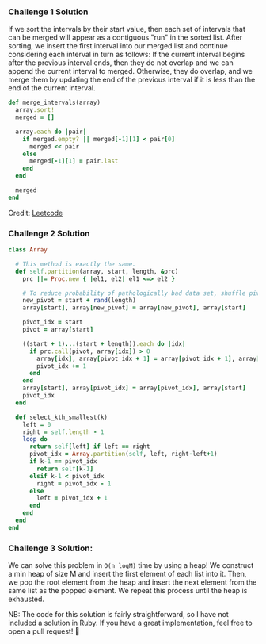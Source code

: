 ### Challenge 1 Solution

If we sort the intervals by their start value, then each set of intervals that can be merged will appear as a contiguous "run" in the sorted list. After sorting, we insert the first interval into our merged list and continue considering each interval in turn as follows: If the current interval begins after the previous interval ends, then they do not overlap and we can append the current interval to merged. Otherwise, they do overlap, and we merge them by updating the end of the previous interval if it is less than the end of the current interval.

```ruby
def merge_intervals(array)
  array.sort!
  merged = []

  array.each do |pair|
    if merged.empty? || merged[-1][1] < pair[0]
      merged << pair
    else
      merged[-1][1] = pair.last
    end
  end

  merged
end
```

Credit: [Leetcode](https://leetcode.com/problems/merge-intervals/description/)

### Challenge 2 Solution

```ruby
class Array

  # This method is exactly the same.
  def self.partition(array, start, length, &prc)
    prc ||= Proc.new { |el1, el2| el1 <=> el2 }

    # To reduce probability of pathologically bad data set, shuffle pivot.
    new_pivot = start + rand(length)
    array[start], array[new_pivot] = array[new_pivot], array[start]

    pivot_idx = start
    pivot = array[start]

    ((start + 1)...(start + length)).each do |idx|
      if prc.call(pivot, array[idx]) > 0
        array[idx], array[pivot_idx + 1] = array[pivot_idx + 1], array[idx]
        pivot_idx += 1
      end
    end
    array[start], array[pivot_idx] = array[pivot_idx], array[start]
    pivot_idx
  end

  def select_kth_smallest(k)
    left = 0
    right = self.length - 1
    loop do
      return self[left] if left == right
      pivot_idx = Array.partition(self, left, right-left+1)
      if k-1 == pivot_idx
        return self[k-1]
      elsif k-1 < pivot_idx
        right = pivot_idx - 1
      else
        left = pivot_idx + 1
      end
    end
  end
end
```

### Challenge 3 Solution:

We can solve this problem in ```O(n logM)``` time by using a heap! We construct a min heap of size M and insert the first element of each list into it. Then, we pop the root element from the heap and insert the next element from the same list as the popped element. We repeat this process until the heap is exhausted.

NB: The code for this solution is fairly straightforward, so I have not included a solution in Ruby. If you have a great implementation, feel free to open a pull request! 🤗
